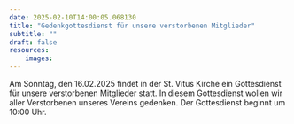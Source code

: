 ```yaml
---
date: 2025-02-10T14:00:05.068130
title: "Gedenkgottesdienst für unsere verstorbenen Mitglieder"
subtitle: ""
draft: false
resources:
    images:
---
```


Am Sonntag, den 16.02.2025 findet in der St. Vitus Kirche ein Gottesdienst für unsere verstorbenen Mitglieder statt. In diesem Gottesdienst wollen wir aller Verstorbenen unseres Vereins gedenken. Der Gottesdienst beginnt um 10:00 Uhr.
